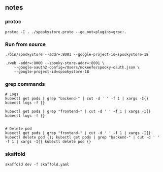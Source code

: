 
## notes 

### protoc 

```
protoc -I . ./spookystore.proto --go_out=plugins=grpc:.
```


### Run from source

```
./bin/spookystore --addr=:8001 --google-project-id=spookystore-18
```

```
./web -addr=:8000 --spooky-store-addr=:8001 \
    --google-oauth2-config=/Users/mokeefe/spooky-oauth.json \
    --google-project-id=spookystore-18
``` 



### grep commands 

```
# Logs 
kubectl get pods | grep "backend-" | cut -d ' ' -f 1 | xargs -I{} kubectl logs -f {}

kubectl get pods | grep "frontend-" | cut -d ' ' -f 1 | xargs -I{} kubectl logs -f {}


# Delete pod 
kubectl get pods | grep "frontend-" | cut -d ' ' -f 1 | xargs -I{} kubectl delete pod {}; kubectl get pods | grep "backend-" | cut -d ' ' -f 1 | xargs -I{} kubectl delete pod {}
``` 

### skaffold 

```
skaffold dev -f skaffold.yaml
```